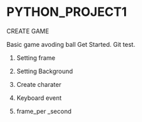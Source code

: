 # PYTHON_PROJECT1
CREATE GAME 

Basic game avoding ball 
Get Started. 
Git test. 

1. Setting frame 

2. Setting Background 

3. Create charater 

4. Keyboard event

5. frame_per _second 
